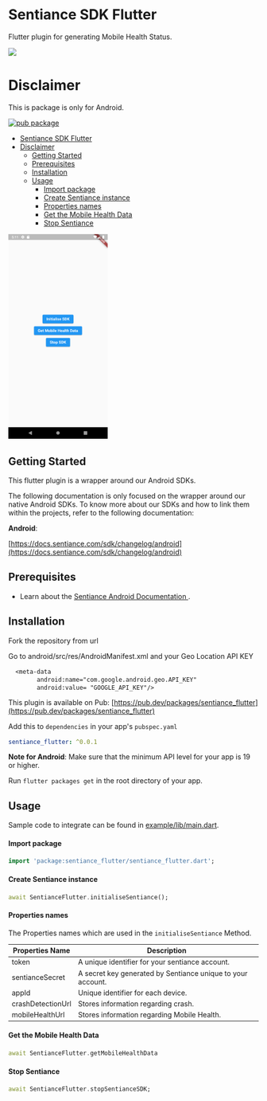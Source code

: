 # Sentiance SDK Flutter

Flutter plugin for generating Mobile Health Status.


[<img src="https://sentiance.com/wp-content/uploads/2021/05/logo-sentiance-light.svg" width="200" />](https://sentiance.com/)

# Disclaimer

This is package is only for Android.

[![pub package](https://img.shields.io/pub/v/razorpay_flutter.svg)](https://pub.dartlang.org/packages/razorpay_flutter)


- [Sentiance SDK Flutter](#sentiance-sdk-flutter)
- [Disclaimer](#disclaimer)
  - [Getting Started](#getting-started)
  - [Prerequisites](#prerequisites)
  - [Installation](#installation)
  - [Usage](#usage)
      - [Import package](#import-package)
      - [Create Sentiance instance](#create-sentiance-instance)
      - [Properties names](#properties-names)
      - [Get the Mobile Health Data](#get-the-mobile-health-data)
      - [Stop Sentiance](#stop-sentiance)


[<img src="./example/lib/assets/screenshot.png" width="200"/>](https://sentiance.com/)

## Getting Started

This flutter plugin is a wrapper around our Android SDKs.

The following documentation is only focused on the wrapper around our native Android SDKs. To know more about our SDKs and how to link them within the projects, refer to the following documentation:

**Android**: 

[https://docs.sentiance.com/sdk/changelog/android](https://docs.sentiance.com/sdk/changelog/android)



## Prerequisites

 - Learn about the <a href="https://docs.sentiance.com/sdk/getting-started/android-sdk" target="_blank">Sentiance Android Documentation </a>.
 

## Installation

Fork the repository from url

Go to android/src/res/AndroidManifest.xml and your Geo Location API KEY

      <meta-data
            android:name="com.google.android.geo.API_KEY"
            android:value= "GOOGLE_API_KEY"/>


This plugin is available on Pub: [https://pub.dev/packages/sentiance_flutter](https://pub.dev/packages/sentiance_flutter)

Add this to `dependencies` in your app's `pubspec.yaml`

```yaml
sentiance_flutter: ^0.0.1
```

**Note for Android**: Make sure that the minimum API level for your app is 19 or higher.

Run `flutter packages get` in the root directory of your app.

## Usage

Sample code to integrate can be found in [example/lib/main.dart](example/lib/main.dart).

#### Import package 

```dart
import 'package:sentiance_flutter/sentiance_flutter.dart';
```

#### Create Sentiance instance

```dart
await SentianceFlutter.initialiseSentiance();          
```



#### Properties names

The Properties names which are used in the `initialiseSentiance` Method.

| Properties Name       | Description                                                 |
| --------------------- | ----------------------------------------------------------- |
| token                 | A unique identifier for your sentiance account.             |
| sentianceSecret       | A secret key generated by Sentiance unique to your account. |
| appId                 | Unique identifier for each device.                          |
| crashDetectionUrl     | Stores information regarding crash.                         |
| mobileHealthUrl       | Stores information regarding Mobile Health.                 |



#### Get the Mobile Health Data 

```dart
await SentianceFlutter.getMobileHealthData
```


#### Stop Sentiance 

```dart
await SentianceFlutter.stopSentianceSDK;
```

